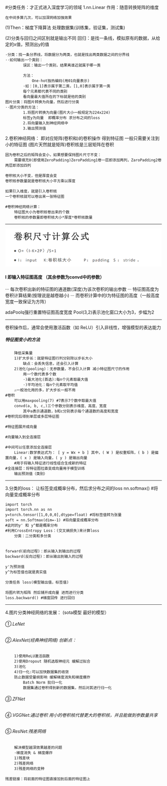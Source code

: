 #分类任务：才正式进入深度学习的领域
1.nn.Linear
    作用：随意转换矩阵的维度

    在中间多算几次，可以加深网络加强效果
(1)Then：梯度下降算法
    处理数据集(训练集，验证集，测试集)

(2)分类与回归之间区别就是输出不同
    回归：是找一条线，模拟原有的数据，从给定的x值，预测出y的值

    ·分类：找一条分界线，将数据分为两类，也就是找出两类数据之间的分界线
    ··如何输出一个类别：
            误区：输出一个类别，结果离谁近就属于哪一类

            方法：
                One-hot独热编码(用01向量表示)
            ·如：[0,1]表示属于第二类，[1,0]表示属于第一类
            每个元素都代表不同的类别
            看向量最大值所在的下标就是他的类别
    图片分类：将图片转换为向量，然后进行分类
    ··图片分类的方法：
            1.将图片转换为向量(图片大小一般规定为224x224)
            标签y为向量  即概率分布 求分布之间的loss
            2.将向量输入到神经网络中
            3.输出预测值

2.卷积神经网络：
    即对应矩阵(卷积和)的卷积操作 得到特征图 
    一般只需要关注到小的特征图
    (图片天然就是矩阵)卷积核是三层矩阵在卷积

    因为卷积之后的矩阵会变小，如果想要保持图片尺寸不变：
        需要填充0(即使用ZeroPadding)ZeroPadding1卷一层即添加两列，ZaroPadding2卷两层即添加四列

    卷积核大小不变，但是厚度会变 
    卷积核参数量就是卷积核大小平方乘以厚度

    如果引入维度，就是引入卷积核 
    一个卷积核就可以卷出来一张特征图

    #卷积神经网络计算：
        特征图大小为卷积核卷出来的个数
        卷积核的参数量即卷积核大小*厚度*卷积核数量
---
![卷积尺寸计算](images/卷积计算.png)
#### I 即输入特征图高度 （其余参数为convd中的参数）
··· 每次卷积出新的特征图的通道数(深度)为该次卷积的输出参数
··· 特征图高度为卷积计算结果(按理说是越卷越小)
··· 而卷积计算中的I为特征图的高度（一般高度宽度一致保证为方阵）

adaPoolq强行重置特征图高度宽度
Pool(3,2)表示池化窗口大小为3，步幅为2

---
卷积操作后，通常会使用激活函数（如 ReLU）引入非线性，增强模型的表达能力
##### 特征图变小的方法
        降低采集量
        1)扩大步长：就是特征图行列分别除以步长大小
            缺点：会丢失信息，还会引入计算
        2)池化(pooling)：无参数量，不会引入计算 减小特征图尺寸的作用
            用一个数代表多个数
            ·)最大池化(首选):每n个元素取最大值
            ·)平均池化：每n个元素取平均值
        ⚠一般池化用的多，扩大步长一般不用
    #卷积
        可以用maxpooling(7) #7表示7个数中取最大值
        convd(a, b, c,)三个参数分别表示维度、高度、宽度
            其中a表示通道数，b和c分别表示每个通道数的高度和宽度
    #卷积完后得到单层或多层特征图

    #特征图展开成向量

    #向量输入到全连接层

    #中间可以任意添加全连接层
        Linear:数学表达式为： [ y = Wx + b ] 其中，( W ) 是权重矩阵，( b ) 是偏置向量，( x ) 是输入向量，( y ) 是输出向量
        #用于将输入特征进行线性组合生成新的特征
    #全连接层：将特征图拉直变成向量用于模型训练
        输出预测值（类别）
---
3.分类的loss：
    让标签变成概率分布，然后求分布之间的loss
    nn.softmax() #将向量变成概率分布


    import torch
    import torch.nn as nn
    y=torch.tensor([1,0,0,0],dtype=float) #将标签值转为张量
    soft = nn.Softmax(dim=-1) #将向量变成概率分布
    #此时的y' 和 y^都是概率分布
    #利用CrossEntropy Loss：(交叉熵损失)来计算loss
        分类：二分类和多分类 


    forward(前向过程)：即从输入到输出的过程
    backward(反向过程)：即从输出到输入的过程

    y'为预测值
    y^为标签值也就是真实值

    分类任务 loss(模型输出值，标签值)

    将图片转为矩阵 然后铺开成向量 进而进行分类
    loss.backward() #梯度回传 进行回归


---
4.图片分类神经网络的发展：
    (sota模型 最好的模型）
###### ①.LeNet 
###### ②.AlexNet(经典神经网络) 创新点：
        1)使用ReLU激活函数 
        2)使用Dropout 随机选取神经元 缓解过拟合
        3)池化
        4)归一化:可以加快数据集的收敛
        防止数据受量纲影响 缓解梯度消失和梯度爆炸
            Batch Norm 批归一化
            数据集通过卷积得到新的数据集，然后对其进行归一化
###### ③.ZFNet
###### ④.VGGNet:通过卷积 用小的卷积核代替更大的卷积核，并且能做到参数量共享
###### ⑤.ResNet:残差网络
        解决模型越深效果越差的问题
        ·梯度消失 & 梯度爆炸
        1)残差块
        2)残差网络
        3)残差网络的变种

    残差链接：将前面的特征图直接加到后面的特征图上